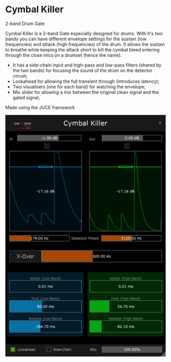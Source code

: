# Cymbal Killer
2-band Drum Gate

Cymbal Killer is a 2-band Gate especially designed for drums. 
With it's two bands you can have different envelope settings for the sustain (low frequencies) and attack (high frequencies) of the drum.
It allows the sustain to breathe while keeping the attack short to kill the cymbal bleed entering through the close mics on a drumset (hence the name).

- It has a side-chain input and high-pass and low-pass filters (shared by the two bands) for focusing the sound of the drum on the detector circuit;
- Lookahead for allowing the full transient through (introduces latency);
- Two visualisers (one for each band) for watching the envelope;
- Mix slider for allowing a mix between the original clean signal and the gated signal;

Made using the JUCE framework


![Screenshot](cymbalkiller2.png)
